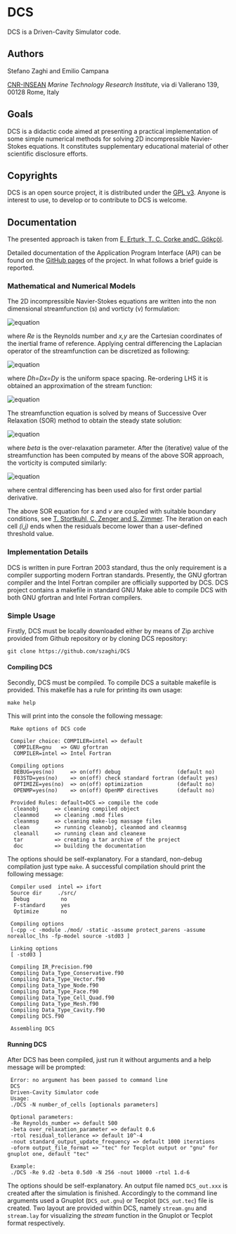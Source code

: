 # DCS

DCS is a Driven-Cavity Simulator code.

## Authors

Stefano Zaghi and Emilio Campana

[CNR-INSEAN](http://www.insean.cnr.it/) _Marine Technology Research Institute_, via di Vallerano 139, 00128 Rome, Italy

## Goals

DCS is a didactic code aimed at presenting a practical implementation of some simple numerical methods for solving 2D incompressible Navier-Stokes equations. It constitutes supplementary educational material of other scientific disclosure efforts.

## Copyrights

DCS is an open source project, it is distributed under the [GPL v3](http://www.gnu.org/licenses/gpl-3.0.html). Anyone is interest to use, to develop or to contribute to DCS is welcome.

## Documentation

The presented approach is taken from [E. Erturk, T. C. Corke andC. Gökçöl](http://onlinelibrary.wiley.com/doi/10.1002/fld.953/abstract).

Detailed documentation of the Application Program Interface (API) can be found on the [GitHub pages](http://szaghi.github.com/DCS/index.html) of the project. In what follows a brief guide is reported.

### Mathematical and Numerical Models

The 2D incompressible Navier-Stokes equations are written into the non dimensional streamfunction (s) and vorticty (v) formulation:

![equation](http://www.texify.com/img/%5CLARGE%5C%21%5Cbegin%7Bmatrix%7D%5Cfrac%7B%5Cpartial%5E2s%7D%7B%5Cpartial%20x%5E2%7D%2B%20%5Cfrac%7B%5Cpartial%5E2s%7D%7B%5Cpartial%20y%5E2%7D%3D-v%5C%5C%20%5Cfrac%7B1%7D%7BRe%7D%5Cfrac%7B%5Cpartial%5E2v%7D%7B%5Cpartial%20x%5E2%7D%2B%5Cfrac%7B1%7D%7BRe%7D%20%5Cfrac%7B%5Cpartial%5E2v%7D%7B%5Cpartial%20y%5E2%7D%3D%20%5Cfrac%7B%5Cpartial%20s%7D%7B%5Cpartial%20y%7D%5Cfrac%7B%5Cpartial%20v%7D%7B%5Cpartial%20x%7D-%5Cfrac%7B%5Cpartial%20s%7D%7B%5Cpartial%20x%7D%5Cfrac%7B%5Cpartial%20v%7D%7B%5Cpartial%20y%7D%5Cend%7Bmatrix%7D.gif)

where _Re_ is the Reynolds number and _x,y_ are the Cartesian coordinates of the inertial frame of reference. Applying central differencing the Laplacian operator of the streamfunction can be discretized as following:

![equation](http://www.texify.com/img/%5CLARGE%5C%21%5Cfrac%7Bs_%7Bi%2B1%2Cj%7D-2s_%7Bi%2Cj%7D%2Bs_%7Bi-1%2Cj%7D%7D%7B%5CDelta%20h%5E2%7D%2B%5Cfrac%7Bs_%7Bi%2Cj%7D-2s_%7Bi%2Cj%7D%2Bs_%7Bi%2Cj%7D%7D%7B%5CDelta%20h%5E2%7D%20%3D-v_%7Bi%2Cj%7D.gif)

where _Dh=Dx=Dy_ is the uniform space spacing. Re-ordering LHS it is obtained an approximation of the stream function:

![equation](http://www.texify.com/img/%5CLARGE%5C%21s_%7Bi%2Cj%7D%3D%5Cfrac%7Bs_%7Bi%2B1%2Cj%7D%2Bs_%7Bi-1%2Cj%7D%2Bs_%7Bi%2Cj%2B1%7D%2Bs_%7Bi%2Cj-1%7D%2B%5CDelta%20h%5E2v_%7Bi%2Cj%7D%7D%7B4%7D.gif)

The streamfunction equation is solved by means of Successive Over Relaxation (SOR) method to obtain the steady state solution:

![equation](http://www.texify.com/img/%5CLARGE%5C%21s_%7Bi%2Cj%7D%3D%5Cbeta%5Cfrac%7Bs_%7Bi%2B1%2Cj%7D%2Bs_%7Bi-1%2Cj%7D%2Bs_%7Bi%2Cj%2B1%7D%2Bs_%7Bi%2Cj-1%7D%2B%5CDelta%20h%5E2v_%7Bi%2Cj%7D%7D%7B4%7D%2B%5Cleft%281-%5Cbeta%5Cright%29s_%7Bi%2Cj%7D.gif)

where _beta_ is the over-relaxation parameter. After the (iterative) value of the streamfunction has been computed by means of the above SOR approach, the vorticity is computed similarly:

![equation](http://www.texify.com/img/%5CLARGE%5C%21v_%7Bi%2Cj%7D%3D%5Cbeta%5Cleft%5B%5Cfrac%7Bv_%7Bi%2B1%2Cj%7D%2Bs_%7Bi-1%2Cj%7D%2Bs_%7Bi%2Cj%2B1%7D%2Bs_%7Bi%2Cj-1%7D%7D%7B4%7D%2B%20Re%5Cfrac%7B%5Cleft%28s_%7Bi%2Cj%2B1%7D-s_%7Bi%2Cj-1%7D%5Cright%29%5Cleft%28v_%7Bi%2B1%2Cj%7D-v_%7Bi-1%2Cj%7D%5Cright%29-%20%5Cleft%28s_%7Bi%2B1%2Cj%7D-s_%7Bi-1%2Cj%7D%5Cright%29%5Cleft%28v_%7Bi%2Cj%2B1%7D-v_%7Bi%2Cj-1%7D%5Cright%29%7D%7B16%7D%5Cright%5D%2B%20%5Cleft%281-%5Cbeta%5Cright%29v_%7Bi%2Cj%7D.gif)

where central differencing has been used also for first order partial derivative.

The above SOR equation for _s_ and _v_ are coupled with suitable boundary conditions, see [T. Stortkuhl, C. Zenger and S. Zimmer](http://dx.doi.org/10.1108/EUM0000000004030). The iteration on each cell _(i,j)_ ends when the residuals become lower than a user-defined threshold value.

### Implementation Details

DCS is written in pure Fortran 2003 standard, thus the only requirement is a compiler supporting modern Fortran standards. Presently, the GNU gfortran compiler and the Intel Fortran compiler are officially supported by DCS. DCS project contains a makefile in standard GNU Make able to compile DCS with both GNU gfortran and Intel Fortran compilers.

### Simple Usage

Firstly, DCS must be locally downloaded either by means of Zip archive provided from Github repository or by cloning DCS repository:
```shell
git clone https://github.com/szaghi/DCS
```
#### Compiling DCS
Secondly, DCS must be compiled. To compile DCS a suitable makefile is provided. This makefile has a rule for printing its own usage:
```shell
make help
```
This will print into the console the following message:
```shell
 Make options of DCS code

 Compiler choice: COMPILER=intel => default
  COMPILER=gnu   => GNU gfortran
  COMPILER=intel => Intel Fortran

 Compiling options
  DEBUG=yes(no)     => on(off) debug                  (default no)
  F03STD=yes(no)    => on(off) check standard fortran (default yes)
  OPTIMIZE=yes(no)  => on(off) optimization           (default no)
  OPENMP=yes(no)    => on(off) OpenMP directives      (default no)

 Provided Rules: default=DCS => compile the code
  cleanobj     => cleaning compiled object
  cleanmod     => cleaning .mod files
  cleanmsg     => cleaning make-log massage files
  clean        => running cleanobj, cleanmod and cleanmsg
  cleanall     => running clean and cleanexe
  tar          => creating a tar archive of the project
  doc          => building the documentation
```
The options should be self-explanatory. For a standard, non-debug compilation just type `make`. A successful compilation should print the following message:
```shell
 Compiler used  intel => ifort
 Source dir     ./src/
  Debug          no
  F-standard     yes
  Optimize       no

 Compiling options
 [-cpp -c -module ./mod/ -static -assume protect_parens -assume norealloc_lhs -fp-model source -std03 ]

 Linking options
 [ -std03 ]

 Compiling IR_Precision.f90
 Compiling Data_Type_Conservative.f90
 Compiling Data_Type_Vector.f90
 Compiling Data_Type_Node.f90
 Compiling Data_Type_Face.f90
 Compiling Data_Type_Cell_Quad.f90
 Compiling Data_Type_Mesh.f90
 Compiling Data_Type_Cavity.f90
 Compiling DCS.f90

 Assembling DCS
```
#### Running DCS
After DCS has been compiled, just run it without arguments and a help message will be prompted:
```shell
 Error: no argument has been passed to command line
 DCS
 Driven-Cavity Simulator code
 Usage:
 ./DCS -N number_of_cells [optionals parameters]

 Optional parameters:
 -Re Reynolds_number => default 500
 -beta over_relaxation_parameter => default 0.6
 -rtol residual_tollerance => default 10^-4
 -nout standard_output_update_frequency => default 1000 iterations
 -oform output_file_format => "tec" for Tecplot output or "gnu" for gnuplot one, default "tec"

 Example:
 ./DCS -Re 9.d2 -beta 0.5d0 -N 256 -nout 10000 -rtol 1.d-6
```
The options should be self-explanatory. An output file named `DCS_out.xxx` is created after the simulation is finished. Accordingly to the command line arguments used a Gnuplot (`DCS_out.gnu`) or Tecplot (`DCS_out.tec`) file is created. Two layout are provided within DCS, namely `stream.gnu` and `stream.lay` for visualizing the _stream_ function in the Gnuplot or Tecplot format respectively.
